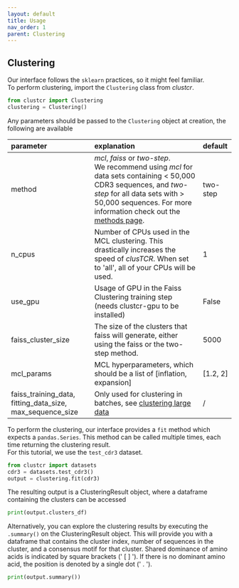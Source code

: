 ```yaml
---
layout: default
title: Usage
nav_order: 1
parent: Clustering
---
```



## Clustering

Our interface follows the `sklearn` practices, so it might feel familiar.  
To perform clustering, import the `Clustering` class from *clustcr*.

```python
from clustcr import Clustering
clustering = Clustering()
```

Any parameters should be passed to the `Clustering` object at creation, the following are available

| parameter | explanation | default |
|:-------------|:------------------|:------|
| method |  *mcl*, *faiss* or *two-step*. <br> We recommend using *mcl* for data sets containing < 50,000 CDR3 sequences, and *two-step* for all data sets with > 50,000 sequences. For more information check out the [methods page](methods). | two-step  |
| n_cpus | Number of CPUs used in the MCL clustering. This drastically increases the speed of *clusTCR*. When set to 'all', all of your CPUs will be used. | 1  |
| use_gpu | Usage of GPU in the Faiss Clustering training step (needs clustcr-gpu to be installed) | False |
| faiss_cluster_size | The size of the clusters that faiss will generate, either using the faiss or the two-step method. | 5000 |
| mcl_params | MCL hyperparameters, which should be a list of \[inflation, expansion\] | \[1.2, 2\]  |
| faiss_training_data, fitting_data_size, max_sequence_size | Only used for clustering in batches, see [clustering large data](large-data) | /  |

To perform the clustering, our interface provides a `fit` method which expects a `pandas.Series`.
This method can be called multiple times, each time returning the clustering result.  
For this tutorial, we use the `test_cdr3` dataset.

```python
from clustcr import datasets
cdr3 = datasets.test_cdr3()
output = clustering.fit(cdr3)
```

The resulting output is a ClusteringResult object, where a dataframe containing the clusters can be accessed 

```python
print(output.clusters_df)
```

Alternatively, you can explore the clustering results by executing the `.summary()` on the ClusteringResult object. This will provide you with a dataframe that contains the cluster index, number of sequences in the cluster, and a consensus motif for that cluster. Shared dominance of amino acids is indicated by square brackets (' [ ] ').  If there is no dominant amino acid, the position is denoted by a single dot (' . ').

```python
print(output.summary())
```
